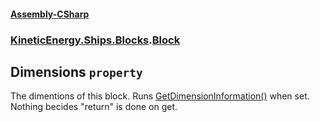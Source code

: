 #### [Assembly-CSharp](./Assembly-CSharp.md 'Assembly-CSharp')
### [KineticEnergy.Ships.Blocks](./Assembly-CSharp.md#KineticEnergy-Ships-Blocks 'KineticEnergy.Ships.Blocks').[Block](./KineticEnergy-Ships-Blocks-Block.md 'KineticEnergy.Ships.Blocks.Block')
## Dimensions `property`
The dimentions of this block. Runs [GetDimensionInformation()](./KineticEnergy-Ships-Blocks-Block-GetDimensionInformation().md 'KineticEnergy.Ships.Blocks.Block.GetDimensionInformation()') when set. Nothing becides "return" is done on get.
